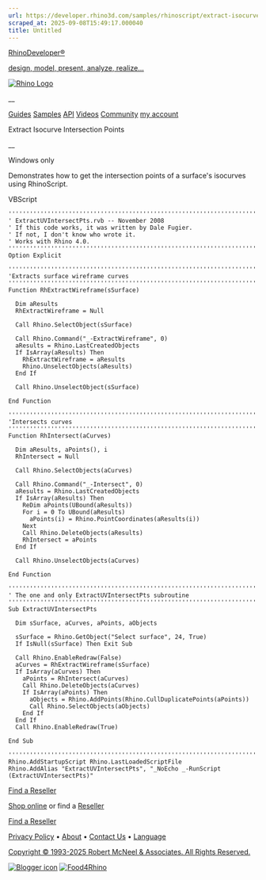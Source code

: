 ```yaml
---
url: https://developer.rhino3d.com/samples/rhinoscript/extract-isocurve-intersection-points/
scraped_at: 2025-09-08T15:49:17.000040
title: Untitled
---
```


[RhinoDeveloper®](/)

[design, model, present, analyze, realize...](/)

[![Rhino Logo](https://developer.rhino3d.com/images/rhinodevlogo.png)](/)

__

[Guides](https://developer.rhino3d.com/guides)
[Samples](https://developer.rhino3d.com/samples)
[API](https://developer.rhino3d.com/api)
[Videos](https://developer.rhino3d.com/videos)
[Community](https://discourse.mcneel.com/c/rhino-developer) [my account
](https://www.rhino3d.com/my-account/ "Manage your account, licenses, and
teams")

Extract Isocurve Intersection Points

__

Windows only

Demonstrates how to get the intersection points of a surface's isocurves using
RhinoScript.

VBScript

    
    
    '''''''''''''''''''''''''''''''''''''''''''''''''''''''''''''''''''''''''''''
    ' ExtractUVIntersectPts.rvb -- November 2008
    ' If this code works, it was written by Dale Fugier.
    ' If not, I don't know who wrote it.
    ' Works with Rhino 4.0.
    '''''''''''''''''''''''''''''''''''''''''''''''''''''''''''''''''''''''''''''
    Option Explicit
    
    '''''''''''''''''''''''''''''''''''''''''''''''''''''''''''''''''''''''''''''
    'Extracts surface wireframe curves
    '''''''''''''''''''''''''''''''''''''''''''''''''''''''''''''''''''''''''''''
    Function RhExtractWireframe(sSurface)
    
      Dim aResults
      RhExtractWireframe = Null
    
      Call Rhino.SelectObject(sSurface)
    
      Call Rhino.Command("_-ExtractWireframe", 0)
      aResults = Rhino.LastCreatedObjects
      If IsArray(aResults) Then
        RhExtractWireframe = aResults
        Rhino.UnselectObjects(aResults)
      End If
    
      Call Rhino.UnselectObject(sSurface)
    
    End Function
    
    '''''''''''''''''''''''''''''''''''''''''''''''''''''''''''''''''''''''''''''
    'Intersects curves
    '''''''''''''''''''''''''''''''''''''''''''''''''''''''''''''''''''''''''''''
    Function RhIntersect(aCurves)  
    
      Dim aResults, aPoints(), i
      RhIntersect = Null
    
      Call Rhino.SelectObjects(aCurves)  
    
      Call Rhino.Command("_-Intersect", 0)
      aResults = Rhino.LastCreatedObjects
      If IsArray(aResults) Then
        ReDim aPoints(UBound(aResults))
        For i = 0 To UBound(aResults)
          aPoints(i) = Rhino.PointCoordinates(aResults(i))
        Next
        Call Rhino.DeleteObjects(aResults)
        RhIntersect = aPoints
      End If
    
      Call Rhino.UnselectObjects(aCurves)
    
    End Function  
    
    '''''''''''''''''''''''''''''''''''''''''''''''''''''''''''''''''''''''''''''
    ' The one and only ExtractUVIntersectPts subroutine    
    '''''''''''''''''''''''''''''''''''''''''''''''''''''''''''''''''''''''''''''
    Sub ExtractUVIntersectPts
    
      Dim sSurface, aCurves, aPoints, aObjects
    
      sSurface = Rhino.GetObject("Select surface", 24, True)
      If IsNull(sSurface) Then Exit Sub
    
      Call Rhino.EnableRedraw(False)
      aCurves = RhExtractWireframe(sSurface)
      If IsArray(aCurves) Then
        aPoints = RhIntersect(aCurves)
        Call Rhino.DeleteObjects(aCurves)
        If IsArray(aPoints) Then
          aObjects = Rhino.AddPoints(Rhino.CullDuplicatePoints(aPoints))
          Call Rhino.SelectObjects(aObjects)
        End If
      End If
      Call Rhino.EnableRedraw(True)
    
    End Sub
    
    '''''''''''''''''''''''''''''''''''''''''''''''''''''''''''''''''''''''''''''
    Rhino.AddStartupScript Rhino.LastLoadedScriptFile
    Rhino.AddAlias "ExtractUVIntersectPts", "_NoEcho _-RunScript (ExtractUVIntersectPts)"
    

  

[Find a Reseller](https://www.rhino3d.com/sales)

[Shop online](https://www.rhino3d.com/store) or find a
[Reseller](https://www.rhino3d.com/sales)

[Find a Reseller](https://www.rhino3d.com/sales)

[Privacy Policy](https://www.rhino3d.com/privacy) •
[About](https://www.rhino3d.com/mcneel/about) • [Contact
Us](https://www.rhino3d.com/mcneel/contact) • [
Language](https://www.rhino3d.com/language "Change to a different region or
language")

[Copyright © 1993-2025 Robert McNeel & Associates. All Rights
Reserved.](https://www.rhino3d.com/mcneel/about)

[](https://www.facebook.com/McNeelRhinoceros/)
[](https://twitter.com/bobmcneel) [](https://www.linkedin.com/groups/75313/)
[](https://www.youtube.com/user/RhinoGuide/videos) [](https://vimeo.com/rhino)
[![Blogger
icon](https://developer.rhino3d.com/images/blogger.svg)](http://blog.rhino3d.com/)
[![Food4Rhino](https://developer.rhino3d.com/images/f4r_icon_01.svg)](https://www.food4rhino.com)

